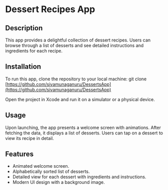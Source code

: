 # Dessert Recipes App

## Description

This app provides a delightful collection of dessert recipes. Users can browse through a list of desserts and see detailed instructions and ingredients for each recipe.

## Installation

To run this app, clone the repository to your local machine: git clone [https://github.com/sivamunaganuru/DessertsApp](https://github.com/sivamunaganuru/DessertsApp)


Open the project in Xcode and run it on a simulator or a physical device.

## Usage

Upon launching, the app presents a welcome screen with animations. After fetching the data, it displays a list of desserts. Users can tap on a dessert to view its recipe in detail.

## Features

- Animated welcome screen.
- Alphabetically sorted list of desserts.
- Detailed view for each dessert with ingredients and instructions.
- Modern UI design with a background image.

